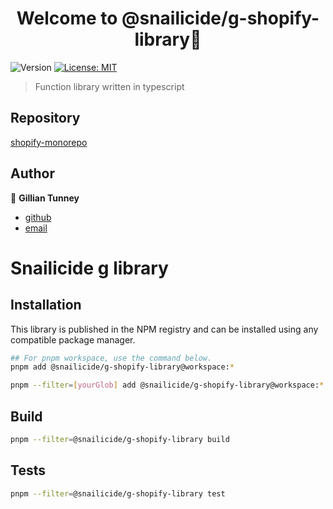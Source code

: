 <h1 align="center">Welcome to @snailicide/g-shopify-library👋</h1>
<p>
  <img alt="Version" src="https://img.shields.io/badge/version-0.0.1-blue.svg?cacheSeconds=2592000" />
  <a href="#" target="_blank">
    <img alt="License: MIT" src="https://img.shields.io/badge/License-MIT-yellow.svg" />
  </a>
</p>

> Function library written in typescript

## Repository

[shopify-monorepo](https://github.com/gbtunney/shopify-monorepo.git)

## Author

👤 **Gillian Tunney**

-   [github](https://github.com/gbtunney)
-   [email](mailto:gbtunney@mac.com)

# Snailicide g library

## Installation

This library is published in the NPM registry and can be installed using any compatible package manager.

```sh
## For pnpm workspace, use the command below.
pnpm add @snailicide/g-shopify-library@workspace:*

pnpm --filter=[yourGlob] add @snailicide/g-shopify-library@workspace:*
```

## Build

```sh
pnpm --filter=@snailicide/g-shopify-library build
```

## Tests

```sh
pnpm --filter=@snailicide/g-shopify-library test
```
